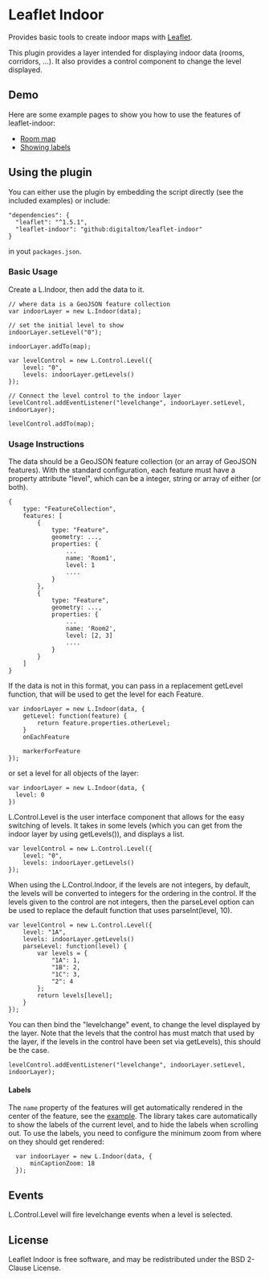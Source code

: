 Leaflet Indoor
=====================

Provides basic tools to create indoor maps with
[Leaflet](http://leafletjs.com).

This plugin provides a layer intended for displaying indoor data (rooms,
corridors, ...). It also provides a control component to change the level
displayed.

## Demo

Here are some example pages to show you how to use the features of leaflet-indoor:

* [Room map](https://digitaltom.github.io/leaflet-indoor/examples/index.html)
* [Showing labels](https://digitaltom.github.io/leaflet-indoor/examples/captions.html)

## Using the plugin

You can either use the plugin by embedding the script directly (see the included examples) or include:

    "dependencies": {
      "leaflet": "^1.5.1",
      "leaflet-indoor": "github:digitaltom/leaflet-indoor"
    }

in yout `packages.json`.

### Basic Usage

Create a L.Indoor, then add the data to it.

    // where data is a GeoJSON feature collection
    var indoorLayer = new L.Indoor(data);

    // set the initial level to show
    indoorLayer.setLevel("0");

    indoorLayer.addTo(map);

    var levelControl = new L.Control.Level({
        level: "0",
        levels: indoorLayer.getLevels()
    });

    // Connect the level control to the indoor layer
    levelControl.addEventListener("levelchange", indoorLayer.setLevel, indoorLayer);

    levelControl.addTo(map);

### Usage Instructions

The data should be a GeoJSON feature collection (or an array of GeoJSON
features). With the standard configuration, each feature must have a property attribute "level", which can be a integer, string or array of either (or both).

    {
        type: "FeatureCollection",
        features: [
            {
                type: "Feature",
                geometry: ...,
                properties: {
                    ...
                    name: 'Room1',
                    level: 1
                    ....
                }
            },
            {
                type: "Feature",
                geometry: ...,
                properties: {
                    ...
                    name: 'Room2',
                    level: [2, 3]
                    ....
                }
            }
        ]
    }

If the data is not in this format, you can pass in a replacement getLevel
function, that will be used to get the level for each Feature.

    var indoorLayer = new L.Indoor(data, {
        getLevel: function(feature) {
            return feature.properties.otherLevel;
        }
        onEachFeature

        markerForFeature
    });

or set a level for all objects of the layer:

    var indoorLayer = new L.Indoor(data, {
      level: 0
    })    

L.Control.Level is the user interface component that allows for the easy
switching of levels. It takes in some levels (which you can get from the indoor
layer by using getLevels()), and displays a list.

    var levelControl = new L.Control.Level({
        level: "0",
        levels: indoorLayer.getLevels()
    });

When using the L.Control.Indoor, if the levels are not integers, by default,
the levels will be converted to integers for the ordering in the control. If
the levels given to the control are not integers, then the parseLevel option
can be used to replace the default function that uses parseInt(level, 10).

    var levelControl = new L.Control.Level({
        level: "1A",
        levels: indoorLayer.getLevels()
        parseLevel: function(level) {
            var levels = {
                "1A": 1,
                "1B": 2,
                "1C": 3,
                "2": 4
            };
            return levels[level];
        }
    });

You can then bind the "levelchange" event, to change the level displayed by the
layer. Note that the levels that the control has must match that used by the
layer, if the levels in the control have been set via getLevels), this should
be the case.

    levelControl.addEventListener("levelchange", indoorLayer.setLevel, indoorLayer);

#### Labels

The `name` property of the features will get automatically rendered in the center of the feature,
see the [example](https://digitaltom.github.io/leaflet-indoor/examples/captions.html).
The library takes care automatically to show the labels of the current level, and to hide the labels
when scrolling out. To use the labels, you need to configure the minimum zoom from where on they should get rendered:

      var indoorLayer = new L.Indoor(data, {
          minCaptionZoom: 18
      });

## Events

L.Control.Level will fire levelchange events when a level is selected.

## License

Leaflet Indoor is free software, and may be redistributed under the BSD
2-Clause License.

